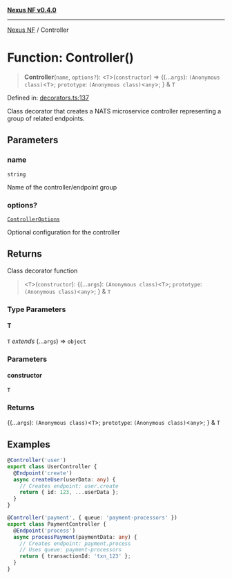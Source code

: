 [**Nexus NF v0.4.0**](../README.md)

***

[Nexus NF](../globals.md) / Controller

# Function: Controller()

> **Controller**(`name`, `options?`): \<`T`\>(`constructor`) => \{(...`args`): `(Anonymous class)`\<`T`\>; `prototype`: `(Anonymous class)`\<`any`\>; \} & `T`

Defined in: [decorators.ts:137](https://github.com/Spaxterr/nexus-nf/blob/dfa6d0a2b203d7b6864a5a6e5f2af2f3151f865d/src/core/decorators.ts#L137)

Class decorator that creates a NATS microservice controller representing
a group of related endpoints.

## Parameters

### name

`string`

Name of the controller/endpoint group

### options?

[`ControllerOptions`](../interfaces/ControllerOptions.md)

Optional configuration for the controller

## Returns

Class decorator function

> \<`T`\>(`constructor`): \{(...`args`): `(Anonymous class)`\<`T`\>; `prototype`: `(Anonymous class)`\<`any`\>; \} & `T`

### Type Parameters

#### T

`T` *extends* (...`args`) => `object`

### Parameters

#### constructor

`T`

### Returns

\{(...`args`): `(Anonymous class)`\<`T`\>; `prototype`: `(Anonymous class)`\<`any`\>; \} & `T`

## Examples

```typescript
@Controller('user')
export class UserController {
  @Endpoint('create')
  async createUser(userData: any) {
    // Creates endpoint: user.create
    return { id: 123, ...userData };
  }
}
```

```typescript
@Controller('payment', { queue: 'payment-processors' })
export class PaymentController {
  @Endpoint('process')
  async processPayment(paymentData: any) {
    // Creates endpoint: payment.process
    // Uses queue: payment-processors
    return { transactionId: 'txn_123' };
  }
}
```
